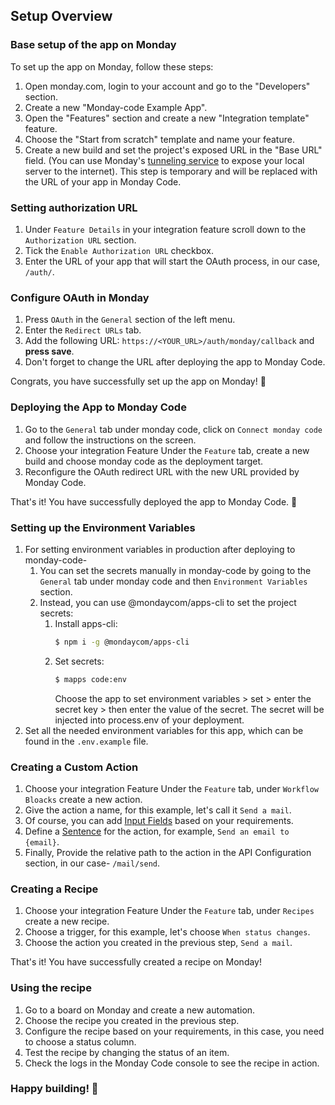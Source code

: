 ## Setup Overview

### Base setup of the app on Monday

To set up the app on Monday, follow these steps:

1. Open monday.com, login to your account and go to the "Developers" section.
2. Create a new "Monday-code Example App".
3. Open the "Features" section and create a new "Integration template" feature.
4. Choose the "Start from scratch" template and name your feature.
5. Create a new build and set the project's exposed URL in the "Base URL" field. (You can use
   Monday's [tunneling service](https://developer.monday.com/apps/docs/command-line-interface-cli#mapps-tunnelcreate) to
   expose your local server to the internet). This step is temporary and will be replaced with the URL of your app in
   Monday Code.

### Setting authorization URL

1. Under `Feature Details` in your integration feature scroll down to the `Authorization URL` section.
2. Tick the `Enable Authorization URL` checkbox.
3. Enter the URL of your app that will start the OAuth process, in our case, `/auth/`.

### Configure OAuth in Monday

1. Press `OAuth` in the `General` section of the left menu.
2. Enter the `Redirect URLs` tab.
3. Add the following URL: `https://<YOUR_URL>/auth/monday/callback` and **press save**.
4. Don't forget to change the URL after deploying the app to Monday Code.

Congrats, you have successfully set up the app on Monday! 🎉

### Deploying the App to Monday Code

1. Go to the `General` tab under monday code, click on `Connect monday code` and follow the instructions on the screen.
2. Choose your integration Feature Under the `Feature` tab, create a new build and choose monday code as the deployment
   target.
3. Reconfigure the OAuth redirect URL with the new URL provided by Monday Code.

That's it! You have successfully deployed the app to Monday Code. 🚀

### Setting up the Environment Variables

1. For setting environment variables in production after deploying to monday-code-
    1. You can set the secrets manually in monday-code by going to the `General` tab under monday code and
       then `Environment Variables` section.
    2. Instead, you can use @mondaycom/apps-cli to set the project secrets:
        1. Install apps-cli:
           ```bash
           $ npm i -g @mondaycom/apps-cli
           ```
        2. Set secrets:
           ```bash
           $ mapps code:env
           ```
           Choose the app to set environment variables > set > enter the secret key > then enter the value of the
           secret. The secret will be injected into process.env of your deployment.
2. Set all the needed environment variables for this app, which can be found in the `.env.example` file.

### Creating a Custom Action

1. Choose your integration Feature Under the `Feature` tab, under `Workflow Bloacks` create a new action.
2. Give the action a name, for this example, let's call it `Send a mail`.
3. Of course, you can
   add [Input Fields](https://developer.monday.com/apps/docs/custom-actions#configure-action-input-fields) based on your
   requirements.
4. Define a [Sentence](https://developer.monday.com/apps/docs/custom-actions#define-action-sentence) for the action, for
   example, `Send an email to {email}`.
5. Finally, Provide the relative path to the action in the API Configuration section, in our case- `/mail/send`.

### Creating a Recipe

1. Choose your integration Feature Under the `Feature` tab, under `Recipes` create a new recipe.
2. Choose a trigger, for this example, let's choose `When status changes`.
3. Choose the action you created in the previous step, `Send a mail`.

That's it! You have successfully created a recipe on Monday!

### Using the recipe

1. Go to a board on Monday and create a new automation.
2. Choose the recipe you created in the previous step.
3. Configure the recipe based on your requirements, in this case, you need to choose a status column.
4. Test the recipe by changing the status of an item.
5. Check the logs in the Monday Code console to see the recipe in action.

### Happy building! 🎉
